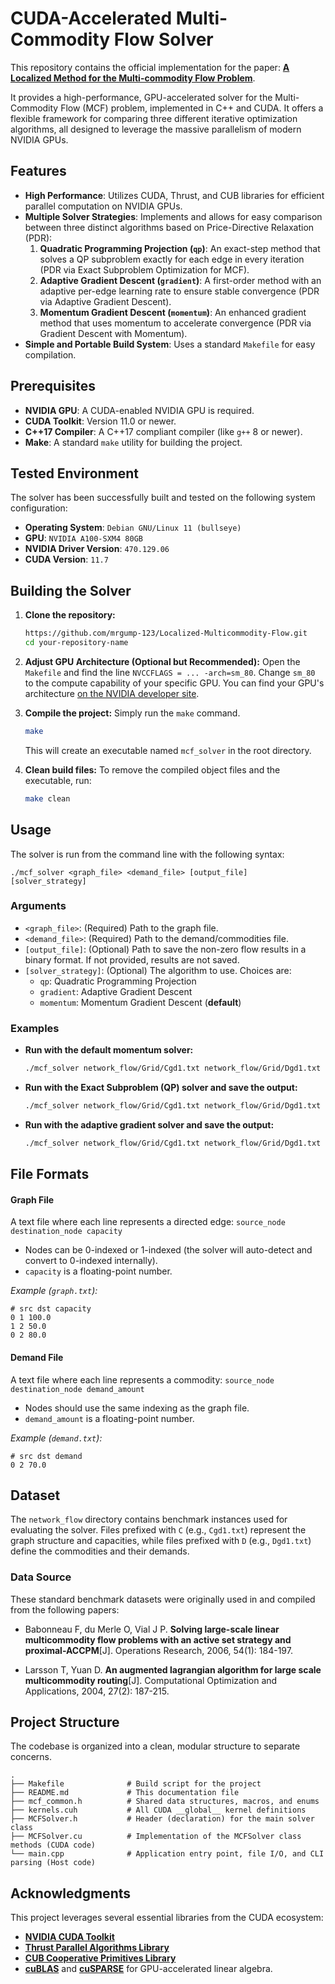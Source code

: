 # CUDA-Accelerated Multi-Commodity Flow Solver

This repository contains the official implementation for the paper: **[A Localized Method for the Multi-commodity Flow Problem](https://arxiv.org/abs/2108.07549)**.

It provides a high-performance, GPU-accelerated solver for the Multi-Commodity Flow (MCF) problem, implemented in C++ and CUDA. It offers a flexible framework for comparing three different iterative optimization algorithms, all designed to leverage the massive parallelism of modern NVIDIA GPUs.

## Features

- **High Performance**: Utilizes CUDA, Thrust, and CUB libraries for efficient parallel computation on NVIDIA GPUs.
- **Multiple Solver Strategies**: Implements and allows for easy comparison between three distinct algorithms based on Price-Directive Relaxation (PDR):
    1.  **Quadratic Programming Projection (`qp`)**: An exact-step method that solves a QP subproblem exactly for each edge in every iteration (PDR via Exact Subproblem Optimization for MCF).
    2.  **Adaptive Gradient Descent (`gradient`)**: A first-order method with an adaptive per-edge learning rate to ensure stable convergence (PDR via Adaptive Gradient Descent).
    3.  **Momentum Gradient Descent (`momentum`)**: An enhanced gradient method that uses momentum to accelerate convergence (PDR via Gradient Descent with Momentum).
- **Simple and Portable Build System**: Uses a standard `Makefile` for easy compilation.

## Prerequisites

- **NVIDIA GPU**: A CUDA-enabled NVIDIA GPU is required.
- **CUDA Toolkit**: Version 11.0 or newer.
- **C++17 Compiler**: A C++17 compliant compiler (like `g++` 8 or newer).
- **Make**: A standard `make` utility for building the project.

## Tested Environment

The solver has been successfully built and tested on the following system configuration:

-   **Operating System**: `Debian GNU/Linux 11 (bullseye)`
-   **GPU**: `NVIDIA A100-SXM4 80GB`
-   **NVIDIA Driver Version**: `470.129.06`
-   **CUDA Version**: `11.7`

## Building the Solver

1.  **Clone the repository:**
    ```bash
    https://github.com/mrgump-123/Localized-Multicommodity-Flow.git
    cd your-repository-name
    ```

2.  **Adjust GPU Architecture (Optional but Recommended):**
    Open the `Makefile` and find the line `NVCCFLAGS = ... -arch=sm_80`. Change `sm_80` to the compute capability of your specific GPU. You can find your GPU's architecture [on the NVIDIA developer site](https://developer.nvidia.com/cuda-gpus).

3.  **Compile the project:**
    Simply run the `make` command.
    ```bash
    make
    ```
    This will create an executable named `mcf_solver` in the root directory.

4.  **Clean build files:**
    To remove the compiled object files and the executable, run:
    ```bash
    make clean
    ```

## Usage

The solver is run from the command line with the following syntax:

```
./mcf_solver <graph_file> <demand_file> [output_file] [solver_strategy]
```

### Arguments

-   `<graph_file>`: (Required) Path to the graph file.
-   `<demand_file>`: (Required) Path to the demand/commodities file.
-   `[output_file]`: (Optional) Path to save the non-zero flow results in a binary format. If not provided, results are not saved.
-   `[solver_strategy]`: (Optional) The algorithm to use. Choices are:
    -   `qp`: Quadratic Programming Projection
    -   `gradient`: Adaptive Gradient Descent
    -   `momentum`: Momentum Gradient Descent (**default**)

### Examples

-   **Run with the default momentum solver:**
    ```bash
    ./mcf_solver network_flow/Grid/Cgd1.txt network_flow/Grid/Dgd1.txt solution.bin
    ```

-   **Run with the Exact Subproblem (QP) solver and save the output:**
    ```bash
    ./mcf_solver network_flow/Grid/Cgd1.txt network_flow/Grid/Dgd1.txt solution.bin qp
    ```

-   **Run with the adaptive gradient solver and save the output:**
    ```bash
    ./mcf_solver network_flow/Grid/Cgd1.txt network_flow/Grid/Dgd1.txt solution.bin gradient
    ```

## File Formats

#### Graph File

A text file where each line represents a directed edge:
`source_node destination_node capacity`

-   Nodes can be 0-indexed or 1-indexed (the solver will auto-detect and convert to 0-indexed internally).
-   `capacity` is a floating-point number.

*Example (`graph.txt`):*
```
# src dst capacity
0 1 100.0
1 2 50.0
0 2 80.0
```

#### Demand File

A text file where each line represents a commodity:
`source_node destination_node demand_amount`

-   Nodes should use the same indexing as the graph file.
-   `demand_amount` is a floating-point number.

*Example (`demand.txt`):*
```
# src dst demand
0 2 70.0
```

## Dataset

The `network_flow` directory contains benchmark instances used for evaluating the solver. Files prefixed with `C` (e.g., `Cgd1.txt`) represent the graph structure and capacities, while files prefixed with `D` (e.g., `Dgd1.txt`) define the commodities and their demands.


### Data Source

These standard benchmark datasets were originally used in and compiled from the following papers:

-   Babonneau F, du Merle O, Vial J P. **Solving large-scale linear multicommodity flow problems with an active set strategy and proximal-ACCPM**[J]. Operations Research, 2006, 54(1): 184-197.

-   Larsson T, Yuan D. **An augmented lagrangian algorithm for large scale multicommodity routing**[J]. Computational Optimization and Applications, 2004, 27(2): 187-215.

## Project Structure

The codebase is organized into a clean, modular structure to separate concerns.

```
.
├── Makefile              # Build script for the project
├── README.md             # This documentation file
├── mcf_common.h          # Shared data structures, macros, and enums
├── kernels.cuh           # All CUDA __global__ kernel definitions
├── MCFSolver.h           # Header (declaration) for the main solver class
├── MCFSolver.cu          # Implementation of the MCFSolver class methods (CUDA code)
└── main.cpp              # Application entry point, file I/O, and CLI parsing (Host code)
```

## Acknowledgments

This project leverages several essential libraries from the CUDA ecosystem:
-   [**NVIDIA CUDA Toolkit**](https://developer.nvidia.com/cuda-toolkit)
-   [**Thrust Parallel Algorithms Library**](https://docs.nvidia.com/cuda/thrust/)
-   [**CUB Cooperative Primitives Library**](https://github.com/NVIDIA/cub)
-   [**cuBLAS**](https://docs.nvidia.com/cuda/cublas/index.html) and [**cuSPARSE**](https://docs.nvidia.com/cuda/cusparse/index.html) for GPU-accelerated linear algebra.